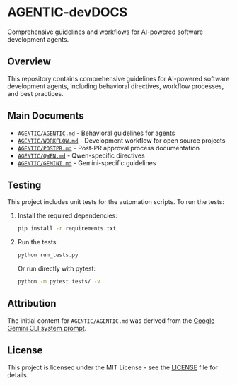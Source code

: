 # AGENTIC-devDOCS

Comprehensive guidelines and workflows for AI-powered software development agents.

## Overview

This repository contains comprehensive guidelines for AI-powered software development agents, including behavioral directives, workflow processes, and best practices.

## Main Documents

- [`AGENTIC/AGENTIC.md`](AGENTIC/AGENTIC.md) - Behavioral guidelines for agents
- [`AGENTIC/WORKFLOW.md`](AGENTIC/WORKFLOW.md) - Development workflow for open source projects
- [`AGENTIC/POSTPR.md`](AGENTIC/POSTPR.md) - Post-PR approval process documentation
- [`AGENTIC/QWEN.md`](AGENTIC/QWEN.md) - Qwen-specific directives
- [`AGENTIC/GEMINI.md`](AGENTIC/GEMINI.md) - Gemini-specific guidelines

## Testing

This project includes unit tests for the automation scripts. To run the tests:

1. Install the required dependencies:
   ```bash
   pip install -r requirements.txt
   ```

2. Run the tests:
   ```bash
   python run_tests.py
   ```

   Or run directly with pytest:
   ```bash
   python -m pytest tests/ -v
   ```

## Attribution

The initial content for `AGENTIC/AGENTIC.md` was derived from the [Google Gemini CLI system prompt](https://github.com/x1xhlol/system-prompts-and-models-of-ai-tools/blob/main/Open%20Source%20prompts/Gemini%20CLI/google-gemini-cli-system-prompt.txt).

## License

This project is licensed under the MIT License - see the [LICENSE](LICENSE) file for details.
